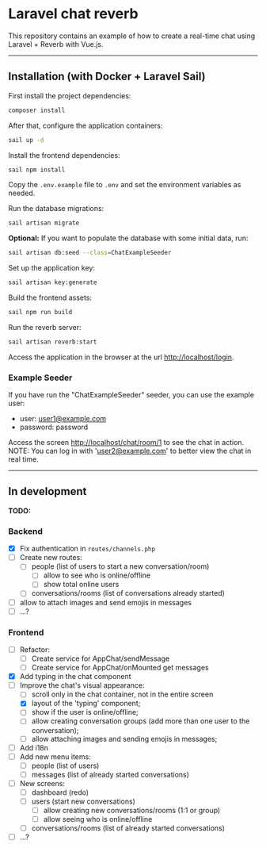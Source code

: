 # Laravel chat reverb
This repository contains an example of how to create a real-time chat using Laravel + Reverb with Vue.js.

---
## Installation (with Docker + Laravel Sail)
First install the project dependencies:
```bash
composer install
```

After that, configure the application containers:
```bash
sail up -d
```

Install the frontend dependencies:
```bash
sail npm install
```

Copy the `.env.example` file to `.env` and set the environment variables as needed.

Run the database migrations:
```bash
sail artisan migrate
```

**Optional:** If you want to populate the database with some initial data, run:
```bash
sail artisan db:seed --class=ChatExampleSeeder
```

Set up the application key:
```bash
sail artisan key:generate
```

Build the frontend assets:
```bash
sail npm run build
```

Run the reverb server:
```bash
sail artisan reverb:start
```

Access the application in the browser at the url [http://localhost/login](http://localhost/login).

### Example Seeder
If you have run the "ChatExampleSeeder" seeder, you can use the example user:
- user: user1@example.com
- password: password

Access the screen [http://localhost/chat/room/1](http://localhost/chat/room/1) to see the chat in action.
NOTE: You can log in with 'user2@example.com' to better view the chat in real time.

---
## In development
**TODO:**
### Backend
- [x] Fix authentication in `routes/channels.php`
- [ ] Create new routes:
    - [ ] people (list of users to start a new conversation/room)
        - [ ] allow to see who is online/offline
        - [ ] show total online users
    - [ ] conversations/rooms (list of conversations already started)
- [ ] allow to attach images and send emojis in messages
- [ ] ...?

### Frontend
- [ ] Refactor:
    - [ ] Create service for AppChat/sendMessage
    - [ ] Create service for AppChat/onMounted get messages
- [x] Add typing in the chat component
- [ ] Improve the chat's visual appearance:
    - [ ] scroll only in the chat container, not in the entire screen
    - [x] layout of the 'typing' component;
    - [ ] show if the user is online/offline;
    - [ ] allow creating conversation groups (add more than one user to the conversation);
    - [ ] allow attaching images and sending emojis in messages;
- [ ] Add i18n
- [ ] Add new menu items:
    - [ ] people (list of users)
    - [ ] messages (list of already started conversations)
- [ ] New screens:
    - [ ] dashboard (redo)
    - [ ] users (start new conversations)
        - [ ] allow creating new conversations/rooms (1:1 or group)
        - [ ] allow seeing who is online/offline
    - [ ] conversations/rooms (list of already started conversations)
- [ ] ...?
